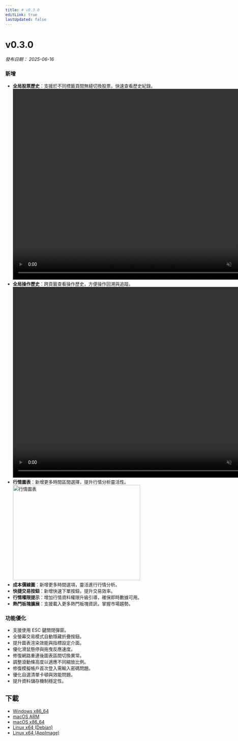 ```yaml
---
title: # v0.3.0
editLink: true
lastUpdated: false
---
```


# v0.3.0 

_發布日期： 2025-06-16_

### 新增

- **全局股票歷史**：支援於不同標籤頁間無縫切換股票，快速查看歷史紀錄。
  <video src="https://assets.lbctrl.com/uploads/ecf499a3-1c96-43be-8d28-1377ab643c70/global_counter_history.mp4" width="800px" height="600px" autoplay muted loop>
  </video>
- **全局操作歷史**：跨頁籤查看操作歷史，方便操作回溯與追蹤。
  <video src="https://assets.lbctrl.com/uploads/d7513e89-96bd-4d32-8005-e5e11a156896/global_navgation.mp4" width="800px" height="600px" autoplay muted loop>
  </video>
- **行情圖表**：新增更多時間區間選擇，提升行情分析靈活性。  
  <img src="https://assets.lbctrl.com/uploads/b6be76b4-c99c-45a0-9fcb-1565ea6261eb/scr-20250605-qfcn.png" alt="行情圖表" width="400" height="300">
- **成本價線圖**：新增更多時間選項，靈活進行行情分析。
- **快捷交易按鈕**：新增快速下單按鈕，提升交易效率。
- **行情權限提示**：增加行情資料權限升級引導，確保即時數據可用。
- **熱門板塊擴展**：支援載入更多熱門板塊資訊，掌握市場趨勢。

### 功能優化

- 支援使用 ESC 鍵關閉彈窗。
- 全螢幕交易模式自動隱藏折疊按鈕。
- 提升圖表渲染效能與指標設定介面。
- 優化滑鼠懸停與拖曳反應速度。
- 修復網路重連後圖表區間切換異常。
- 調整滾動條高度以適應不同縮放比例。
- 修復模擬帳戶首次登入需輸入密碼問題。
- 優化自選清單卡頓與效能問題。
- 提升資料儲存機制穩定性。

## 下載

- [Windows x86_64](https://assets.lbkrs.com/github/release/longbridge-desktop/stable/longbridge-v0.3.0-windows-x86_64.exe)
- [macOS ARM](https://assets.lbkrs.com/github/release/longbridge-desktop/stable/longbridge-v0.3.0-macos-aarch64.dmg)
- [macOS x86_64](https://assets.lbkrs.com/github/release/longbridge-desktop/stable/longbridge-v0.3.0-macos-x86_64.dmg)
- [Linux x64 (Debian)](https://assets.lbkrs.com/github/release/longbridge-desktop/stable/longbridge-v0.3.0-linux-x86_64.deb)
- [Linux x64 (AppImage)](https://assets.lbkrs.com/github/release/longbridge-desktop/stable/longbridge-v0.3.0-linux-x86_64.AppImage)